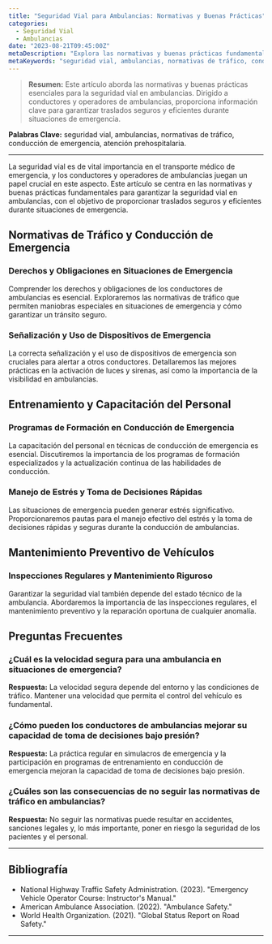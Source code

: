 ```yaml
---
title: "Seguridad Vial para Ambulancias: Normativas y Buenas Prácticas"
categories:
  - Seguridad Vial
  - Ambulancias
date: "2023-08-21T09:45:00Z"
metaDescription: "Explora las normativas y buenas prácticas fundamentales para la seguridad vial en ambulancias. Dirigido a conductores y operadores de ambulancias, este artículo proporciona información esencial para garantizar la seguridad de los pacientes y el personal durante los traslados de emergencia."
metaKeywords: "seguridad vial, ambulancias, normativas de tráfico, conducción de emergencia, atención prehospitalaria"
---
```


> **Resumen:** Este artículo aborda las normativas y buenas prácticas esenciales para la seguridad vial en ambulancias. Dirigido a conductores y operadores de ambulancias, proporciona información clave para garantizar traslados seguros y eficientes durante situaciones de emergencia.

**Palabras Clave:** seguridad vial, ambulancias, normativas de tráfico, conducción de emergencia, atención prehospitalaria.

---

La seguridad vial es de vital importancia en el transporte médico de emergencia, y los conductores y operadores de ambulancias juegan un papel crucial en este aspecto. Este artículo se centra en las normativas y buenas prácticas fundamentales para garantizar la seguridad vial en ambulancias, con el objetivo de proporcionar traslados seguros y eficientes durante situaciones de emergencia.

## Normativas de Tráfico y Conducción de Emergencia

### Derechos y Obligaciones en Situaciones de Emergencia

Comprender los derechos y obligaciones de los conductores de ambulancias es esencial. Exploraremos las normativas de tráfico que permiten maniobras especiales en situaciones de emergencia y cómo garantizar un tránsito seguro.

### Señalización y Uso de Dispositivos de Emergencia

La correcta señalización y el uso de dispositivos de emergencia son cruciales para alertar a otros conductores. Detallaremos las mejores prácticas en la activación de luces y sirenas, así como la importancia de la visibilidad en ambulancias.

## Entrenamiento y Capacitación del Personal

### Programas de Formación en Conducción de Emergencia

La capacitación del personal en técnicas de conducción de emergencia es esencial. Discutiremos la importancia de los programas de formación especializados y la actualización continua de las habilidades de conducción.

### Manejo de Estrés y Toma de Decisiones Rápidas

Las situaciones de emergencia pueden generar estrés significativo. Proporcionaremos pautas para el manejo efectivo del estrés y la toma de decisiones rápidas y seguras durante la conducción de ambulancias.

## Mantenimiento Preventivo de Vehículos

### Inspecciones Regulares y Mantenimiento Riguroso

Garantizar la seguridad vial también depende del estado técnico de la ambulancia. Abordaremos la importancia de las inspecciones regulares, el mantenimiento preventivo y la reparación oportuna de cualquier anomalía.

## Preguntas Frecuentes

### ¿Cuál es la velocidad segura para una ambulancia en situaciones de emergencia?
**Respuesta:** La velocidad segura depende del entorno y las condiciones de tráfico. Mantener una velocidad que permita el control del vehículo es fundamental.

### ¿Cómo pueden los conductores de ambulancias mejorar su capacidad de toma de decisiones bajo presión?
**Respuesta:** La práctica regular en simulacros de emergencia y la participación en programas de entrenamiento en conducción de emergencia mejoran la capacidad de toma de decisiones bajo presión.

### ¿Cuáles son las consecuencias de no seguir las normativas de tráfico en ambulancias?
**Respuesta:** No seguir las normativas puede resultar en accidentes, sanciones legales y, lo más importante, poner en riesgo la seguridad de los pacientes y el personal.

---

## Bibliografía

- National Highway Traffic Safety Administration. (2023). "Emergency Vehicle Operator Course: Instructor's Manual."
- American Ambulance Association. (2022). "Ambulance Safety."
- World Health Organization. (2021). "Global Status Report on Road Safety."

---
